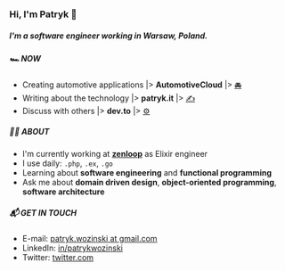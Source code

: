 ### Hi, I'm Patryk 👋

##### I'm a software engineer working in Warsaw, Poland.

##### 🏎 NOW

- Creating automotive applications |> **AutomotiveCloud** |> [🚘](https://github.com/AutomotiveCloud)
- Writing about the technology |> **patryk.it** |> [✍️](https://patryk.it)
- Discuss with others |> **dev.to** |> [⚙️](https://dev.to/patryk)

##### 👨‍💻 ABOUT

- I'm currently working at **[zenloop](https://zenloop.com/en)** as Elixir engineer
- I use daily: `.php`, `.ex`, `.go`
- Learning about **software engineering** and **functional programming**
- Ask me about **domain driven design**, **object-oriented programming**, **software architecture**

##### 📬 GET IN TOUCH

- E-mail: [patryk.wozinski at gmail.com](patryk.wozinski@gmail.com)
- LinkedIn: [in/patrykwozinski](https://www.linkedin.com/in/patrykwozinski/)
- Twitter: [twitter.com](https://twitter.com/patrykwozinski)
